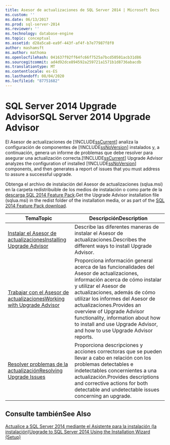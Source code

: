 ```yaml
---
title: Asesor de actualizaciones de SQL Server 2014 | Microsoft Docs
ms.custom: ''
ms.date: 06/13/2017
ms.prod: sql-server-2014
ms.reviewer: ''
ms.technology: database-engine
ms.topic: conceptual
ms.assetid: d28a5ca8-ea9f-443f-af4f-b7e77987f8f0
author: mashamsft
ms.author: mathoma
ms.openlocfilehash: 041637f92ff64fc66f7525a7bcd50501acb31d86
ms.sourcegitcommit: ad4d92dce894592a259721a1571b1d8736abacdb
ms.translationtype: MT
ms.contentlocale: es-ES
ms.lasthandoff: 08/04/2020
ms.locfileid: "87751682"
---
```

# <a name="sql-server-2014-upgrade-advisor"></a><span data-ttu-id="f7348-102">SQL Server 2014 Upgrade Advisor</span><span class="sxs-lookup"><span data-stu-id="f7348-102">SQL Server 2014 Upgrade Advisor</span></span>
  <span data-ttu-id="f7348-103">El Asesor de actualizaciones de [!INCLUDE[ssCurrent](../../includes/sscurrent-md.md)] analiza la configuración de componentes de [!INCLUDE[ssNoVersion](../../includes/ssnoversion-md.md)] instalados y, a continuación, genera un informe de problemas que debe resolver para asegurar una actualización correcta.</span><span class="sxs-lookup"><span data-stu-id="f7348-103">[!INCLUDE[ssCurrent](../../includes/sscurrent-md.md)] Upgrade Advisor analyzes the configuration of installed [!INCLUDE[ssNoVersion](../../includes/ssnoversion-md.md)] components, and then generates a report of issues that you must address to assure a successful upgrade.</span></span>  
  
 <span data-ttu-id="f7348-104">Obtenga el archivo de instalación del Asesor de actualizaciones (sqlua.msi) en la carpeta redistribuible de los medios de instalación o como parte de la [descarga SQL 2014 Feature Pack](https://www.microsoft.com/download/details.aspx?id=42295).</span><span class="sxs-lookup"><span data-stu-id="f7348-104">Get the Upgrade Advisor installation file (sqlua.msi) in the redist folder of the installation media, or as part of the [SQL 2014 Feature Pack download](https://www.microsoft.com/download/details.aspx?id=42295).</span></span>  
  
|<span data-ttu-id="f7348-105">Tema</span><span class="sxs-lookup"><span data-stu-id="f7348-105">Topic</span></span>|<span data-ttu-id="f7348-106">Descripción</span><span class="sxs-lookup"><span data-stu-id="f7348-106">Description</span></span>|  
|-----------|-----------------|  
|[<span data-ttu-id="f7348-107">Instalar el Asesor de actualizaciones</span><span class="sxs-lookup"><span data-stu-id="f7348-107">Installing Upgrade Advisor</span></span>](../../../2014/sql-server/install/installing-upgrade-advisor.md)|<span data-ttu-id="f7348-108">Describe las diferentes maneras de instalar el Asesor de actualizaciones.</span><span class="sxs-lookup"><span data-stu-id="f7348-108">Describes the different ways to install Upgrade Advisor.</span></span>|  
|[<span data-ttu-id="f7348-109">Trabajar con el Asesor de actualizaciones</span><span class="sxs-lookup"><span data-stu-id="f7348-109">Working with Upgrade Advisor</span></span>](../../../2014/sql-server/install/working-with-upgrade-advisor.md)|<span data-ttu-id="f7348-110">Proporciona información general acerca de las funcionalidades del Asesor de actualizaciones, información acerca de cómo instalar y utilizar el Asesor de actualizaciones, además de cómo utilizar los informes del Asesor de actualizaciones.</span><span class="sxs-lookup"><span data-stu-id="f7348-110">Provides an overview of Upgrade Advisor functionality, information about how to install and use Upgrade Advisor, and how to use Upgrade Advisor reports.</span></span>|  
|[<span data-ttu-id="f7348-111">Resolver problemas de la actualización</span><span class="sxs-lookup"><span data-stu-id="f7348-111">Resolving Upgrade Issues</span></span>](../../../2014/sql-server/install/resolving-upgrade-issues.md)|<span data-ttu-id="f7348-112">Proporciona descripciones y acciones correctoras que se pueden llevar a cabo en relación con los problemas detectables e indetectables concernientes a una actualización.</span><span class="sxs-lookup"><span data-stu-id="f7348-112">Provides descriptions and corrective actions for both detectable and undetectable issues concerning an upgrade.</span></span>|  
  
## <a name="see-also"></a><span data-ttu-id="f7348-113">Consulte también</span><span class="sxs-lookup"><span data-stu-id="f7348-113">See Also</span></span>  
 [<span data-ttu-id="f7348-114">Actualice a SQL Server 2014 mediante el Asistente para la instalación &#40;la instalación&#41;</span><span class="sxs-lookup"><span data-stu-id="f7348-114">Upgrade to SQL Server 2014 Using the Installation Wizard &#40;Setup&#41;</span></span>](../../database-engine/install-windows/upgrade-sql-server-using-the-installation-wizard-setup.md)  
  
  
